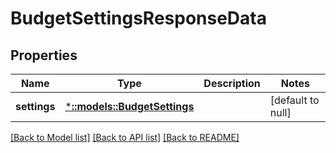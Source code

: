 # BudgetSettingsResponseData

## Properties
Name | Type | Description | Notes
------------ | ------------- | ------------- | -------------
**settings** | [***::models::BudgetSettings**](BudgetSettings.md) |  | [default to null]

[[Back to Model list]](../README.md#documentation-for-models) [[Back to API list]](../README.md#documentation-for-api-endpoints) [[Back to README]](../README.md)


